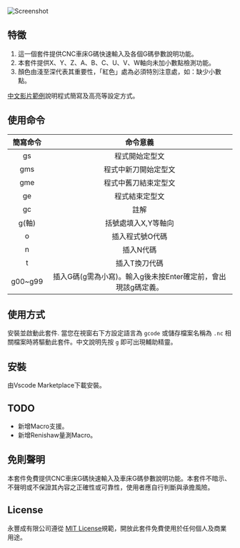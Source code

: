 ![Screenshot](https://raw.githubusercontent.com/syzlmr/milling-gcode-snippet/master/images/gcode.gif)

## 特徵

1. 這一個套件提供CNC車床G碼快速輸入及各個G碼參數說明功能。
2. 本套件提供X、Y、Z、A、B、C、U、V、W軸向未加小數點檢測功能。
3. 顏色由淺至深代表其重要性，「紅色」處為必須特別注意處，如：缺少小數點。

[中文影片範例](https://www.ehosei.com/lathe-quick-editing)說明程式簡寫及高亮等設定方式。  

## 使用命令
簡寫命令| 命令意義 |
:-------:|:-----: |
gs     | 程式開始定型文 | 
gms    | 程式中新刀開始定型文 | 
gme    | 程式中舊刀結束定型文 | 
ge     | 程式結束定型文 |
gc     | 註解 |
g(軸)  | 括號處填入X,Y等軸向 |
o      | 插入程式號O代碼 |
n      | 插入N代碼 |
t      | 插入T換刀代碼 |
g00~g99| 插入G碼(g需為小寫)。輸入g後未按Enter確定前，會出現該g碼定義。|

## 使用方式

安裝並啟動此套件. 當您在視窗右下方設定語言為 `gcode` 或儲存檔案名稱為 `.nc` 相關檔案時將驅動此套件。中文說明先按 `g` 即可出現輔助精靈。

## 安裝

由Vscode Marketplace下載安裝。

## TODO

- 新增Macro支援。
- 新增Renishaw量測Macro。

## 免則聲明

本套件免費提供CNC車床G碼快速輸入及車床G碼參數說明功能。本套件不暗示、不聲明或不保證其內容之正確性或可靠性，使用者應自行判斷與承擔風險。

## License

永豐成有限公司遵從 [MIT License](https://opensource.org/licenses/MIT)規範，開放此套件免費使用於任何個人及商業用途。
